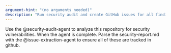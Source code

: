 ```yaml
---
argument-hint: "(no arguments needed)"
description: "Run security audit and create GitHub issues for all findings"
---
```


Use the @security-audit-agent to analyze this repository for security vulnerabilities. When the agent is complete. Parse the security-report.md with the @issue-extraction-agent to ensure all of these are tracked in github.